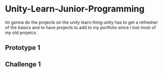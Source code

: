 # Unity-Learn-Junior-Programming
Im gonna do the projects on the unity learn thing unity has to get a refresher of the basics and to have projects to add to my portfolio since i lost most of my old projetcs.

## Prototype 1

## Challenge 1
